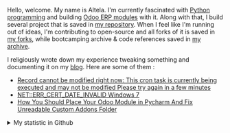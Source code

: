 Hello, welcome. My name is Altela. I'm currently fascinated with [Python programming](https://github.com/python) and building [Odoo ERP modules](https://apps.odoo.com/apps/browse?repo_maintainer_id=276647) with it. Along with that, I build several project that is saved in [my repository](https://github.com/altela?tab=repositories). When I feel like I'm running out of ideas, I'm contributing to open-source and all forks of it is saved in [my forks](https://github.com/altela-forks), while bootcamping archive & code references saved in [my archive](https://github.com/altela-references).


I religiously wrote down my experience tweaking something and documenting it on my [blog](https://www.projectflakes.com). Here are some of them :
<!-- BLOG-POST-LIST:START -->
- [Record cannot be modified right now: This cron task is currently being executed and may not be modified Please try again in a few minutes](https://www.projectflakes.com/2022/03/record-cannot-be-modified-right-now.html)
- [NET::ERR_CERT_DATE_INVALID Windows 7](https://www.projectflakes.com/2022/03/neterrcertdateinvalid-windows-7.html)
- [How You Should Place Your Odoo Module in Pycharm And Fix Unreadable Custom Addons Folder](https://www.projectflakes.com/2022/03/how-you-should-place-your-odoo-module.html)
<!-- BLOG-POST-LIST:END -->


<details>
    <summary>My statistic in Github</summary>
<div>

<img height="154" src="https://github-readme-stats.vercel.app/api?username=altela&count_private=true&theme=github_dark&hide_border=true&show_icons=true&include_all_commits=true&hide_rank=false&custom_title=Activity%20On%20GitHub" />
  
<img height="154" src="https://github-readme-stats.vercel.app/api/top-langs/?username=altela&layout=compact&theme=github_dark&&langs_count=10&hide_border=true&custom_title=Repository's%20Composition%20Languages" />
</div>
    
<!--START_SECTION:waka-->

```text
Markdown         4 hrs 17 mins   ██████████████████░░░░░░░   71.53 %
XML              1 hr 31 mins    ██████▒░░░░░░░░░░░░░░░░░░   25.43 %
PHP              9 mins          ▓░░░░░░░░░░░░░░░░░░░░░░░░   02.66 %
GitIgnore file   0 secs          ░░░░░░░░░░░░░░░░░░░░░░░░░   00.22 %
AUTO_DETECTED    0 secs          ░░░░░░░░░░░░░░░░░░░░░░░░░   00.11 %
Other            0 secs          ░░░░░░░░░░░░░░░░░░░░░░░░░   00.05 %
```

<!--END_SECTION:waka-->

</details>
